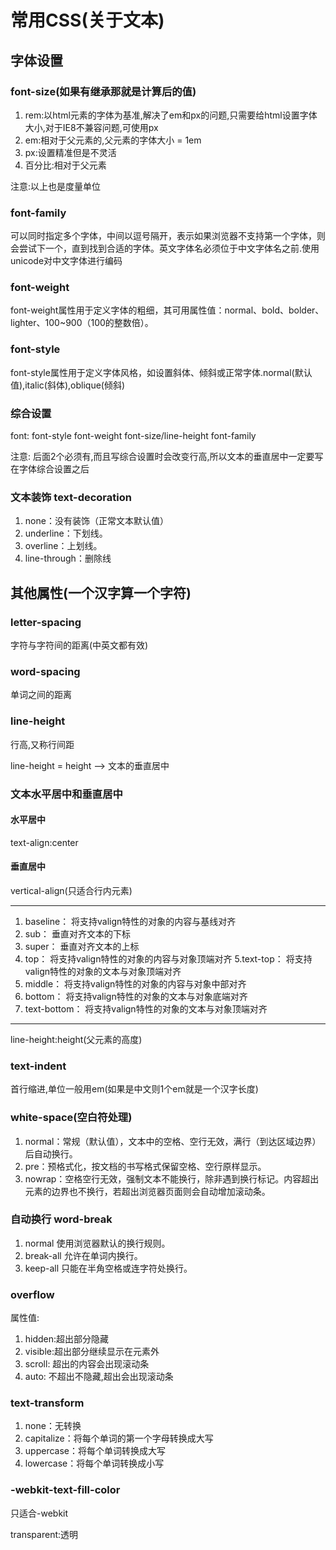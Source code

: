 # 常用CSS(关于文本)

## 字体设置

### font-size(如果有继承那就是计算后的值)
1. rem:以html元素的字体为基准,解决了em和px的问题,只需要给html设置字体大小,对于IE8不兼容问题,可使用px
1. em:相对于父元素的,父元素的字体大小 = 1em
1. px:设置精准但是不灵活
1. 百分比:相对于父元素

注意:以上也是度量单位

### font-family

可以同时指定多个字体，中间以逗号隔开，表示如果浏览器不支持第一个字体，则会尝试下一个，直到找到合适的字体。英文字体名必须位于中文字体名之前.使用unicode对中文字体进行编码

### font-weight
font-weight属性用于定义字体的粗细，其可用属性值：normal、bold、bolder、lighter、100~900（100的整数倍）。

### font-style
font-style属性用于定义字体风格，如设置斜体、倾斜或正常字体.normal(默认值),italic(斜体),oblique(倾斜)

### 综合设置

font: font-style font-weight font-size/line-height font-family

注意: 后面2个必须有,而且写综合设置时会改变行高,所以文本的垂直居中一定要写在字体综合设置之后

### 文本装饰 text-decoration

1. none：没有装饰（正常文本默认值）
1. underline：下划线。
1. overline：上划线。
1. line-through：删除线



## 其他属性(一个汉字算一个字符)

### letter-spacing

字符与字符间的距离(中英文都有效)

### word-spacing

单词之间的距离

### line-height

行高,又称行间距

line-height = height  --> 文本的垂直居中

### 文本水平居中和垂直居中

#### 水平居中

text-align:center

#### 垂直居中

vertical-align(只适合行内元素)

***
1. baseline： 将支持valign特性的对象的内容与基线对齐
2. sub： 垂直对齐文本的下标
3. super： 垂直对齐文本的上标
4. top： 将支持valign特性的对象的内容与对象顶端对齐
5.text-top： 将支持valign特性的对象的文本与对象顶端对齐
6. middle： 将支持valign特性的对象的内容与对象中部对齐
7. bottom： 将支持valign特性的对象的文本与对象底端对齐
8. text-bottom： 将支持valign特性的对象的文本与对象顶端对齐

***

line-height:height(父元素的高度)

### text-indent

首行缩进,单位一般用em(如果是中文则1个em就是一个汉字长度)

### white-space(空白符处理)

1. normal：常规（默认值），文本中的空格、空行无效，满行（到达区域边界）后自动换行。
2. pre：预格式化，按文档的书写格式保留空格、空行原样显示。
3. nowrap：空格空行无效，强制文本不能换行，除非遇到换行标记。内容超出元素的边界也不换行，若超出浏览器页面则会自动增加滚动条。

###  自动换行 word-break

1. normal 使用浏览器默认的换行规则。
2. break-all 允许在单词内换行。
3. keep-all 只能在半角空格或连字符处换行。

### overflow

属性值:

1. hidden:超出部分隐藏
2. visible:超出部分继续显示在元素外
3. scroll: 超出的内容会出现滚动条
4. auto: 不超出不隐藏,超出会出现滚动条

### text-transform

1. none：无转换
2. capitalize：将每个单词的第一个字母转换成大写
3. uppercase：将每个单词转换成大写
4. lowercase：将每个单词转换成小写

### -webkit-text-fill-color

只适合-webkit

transparent:透明
